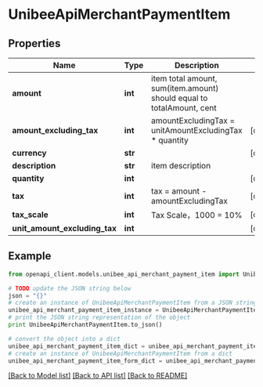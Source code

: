 # UnibeeApiMerchantPaymentItem


## Properties

Name | Type | Description | Notes
------------ | ------------- | ------------- | -------------
**amount** | **int** | item total amount, sum(item.amount) should equal to totalAmount, cent | 
**amount_excluding_tax** | **int** | amountExcludingTax &#x3D; unitAmountExcludingTax * quantity | [optional] 
**currency** | **str** |  | [optional] 
**description** | **str** | item description  | 
**quantity** | **int** |  | [optional] 
**tax** | **int** | tax &#x3D; amount - amountExcludingTax | [optional] 
**tax_scale** | **int** | Tax Scale，1000 &#x3D; 10% | [optional] 
**unit_amount_excluding_tax** | **int** |  | [optional] 

## Example

```python
from openapi_client.models.unibee_api_merchant_payment_item import UnibeeApiMerchantPaymentItem

# TODO update the JSON string below
json = "{}"
# create an instance of UnibeeApiMerchantPaymentItem from a JSON string
unibee_api_merchant_payment_item_instance = UnibeeApiMerchantPaymentItem.from_json(json)
# print the JSON string representation of the object
print UnibeeApiMerchantPaymentItem.to_json()

# convert the object into a dict
unibee_api_merchant_payment_item_dict = unibee_api_merchant_payment_item_instance.to_dict()
# create an instance of UnibeeApiMerchantPaymentItem from a dict
unibee_api_merchant_payment_item_form_dict = unibee_api_merchant_payment_item.from_dict(unibee_api_merchant_payment_item_dict)
```
[[Back to Model list]](../README.md#documentation-for-models) [[Back to API list]](../README.md#documentation-for-api-endpoints) [[Back to README]](../README.md)


